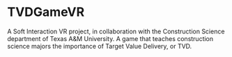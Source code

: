 # TVDGameVR
A Soft Interaction VR project, in collaboration with the Construction Science department of Texas A&amp;M University. A game that teaches construction science majors the importance of Target Value Delivery, or TVD.
